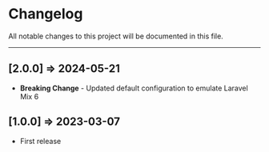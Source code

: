 # Changelog

All notable changes to this project will be documented in this file.

----

## [2.0.0] => 2024-05-21

* **Breaking Change** - Updated default configuration to emulate Laravel Mix 6

## [1.0.0] => 2023-03-07

* First release
